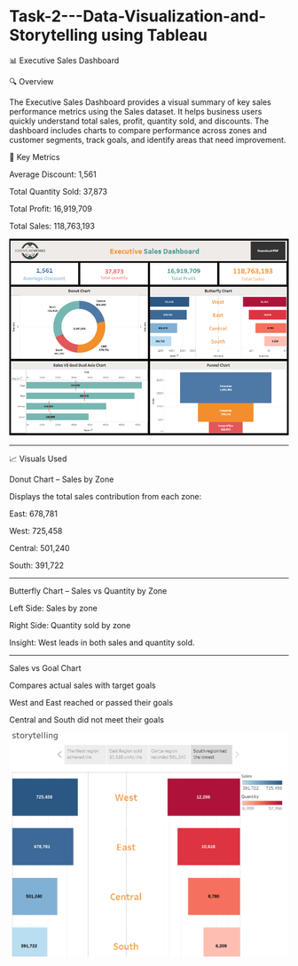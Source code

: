 # Task-2---Data-Visualization-and-Storytelling using Tableau

📊 Executive Sales Dashboard

🔍 Overview

The Executive Sales Dashboard provides a visual summary of key sales performance metrics using the Sales dataset. It helps business users quickly understand total sales, profit, quantity sold, and discounts. The dashboard includes charts to compare performance across zones and customer segments, track goals, and identify areas that need improvement.

📌 Key Metrics

Average Discount: 1,561

Total Quantity Sold: 37,873

Total Profit: 16,919,709

Total Sales: 118,763,193






![image.alt](https://github.com/Saktalmale16/Task-2---Data-Visualization-and-Storytelling/blob/main/Sales%20dashboard.PNG)

___

📈 Visuals Used

Donut Chart – Sales by Zone

Displays the total sales contribution from each zone:

East: 678,781

West: 725,458

Central: 501,240

South: 391,722


___


Butterfly Chart – Sales vs Quantity by Zone

Left Side: Sales by zone

Right Side: Quantity sold by zone

Insight: West leads in both sales and quantity sold.

___

Sales vs Goal Chart

Compares actual sales with target goals

West and East reached or passed their goals

Central and South did not meet their goals


![image.alt](https://github.com/Saktalmale16/Task-2---Data-Visualization-and-Storytelling/blob/main/Storytelling%20of%20Butterfly%20Chart.PNG)

